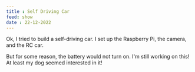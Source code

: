 ```yaml
---
title : Self Driving Car
feed: show
date : 22-12-2022
---
```


Ok, I tried to build a self-driving car. I set up the Raspberry Pi, the camera, and the RC car. 

But for some reason, the battery would not turn on. I'm still working on this! At least my dog seemed interested in it!
